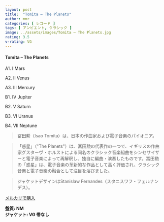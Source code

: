 ```yaml
---
layout: post
title:  "Tomita – The Planets"
author: mmr
categories: [ レコード ]
tags: [ アンビエント, クラシック ]
image: ../assets/images/Tomita – The Planets.jpg
rating: 3.5
v-rating: VG
---
```


#### Tomita – The Planets

A1. I Mars

A2. II Venus

A3. III Mercury

B1. IV Jupiter

B2. V Saturn

B3. VI Uranus

B4. VII Neptune

> 冨田勲（Isao Tomita）は、日本の作曲家および電子音楽のパイオニア。

> 「惑星」（"The Planets"）は、冨田勲の代表作の一つで、イギリスの作曲家グスターヴ・ホルストによる同名のクラシック音楽組曲をシンセサイザーと電子音楽によって再解釈し、独自に編曲・演奏したものです。冨田勲の「惑星」は、電子音楽の革新的な作品として高く評価され、クラシック音楽と電子音楽の融合として注目を浴びました。

> ジャケットデザインはStanislaw Fernandes（スタニスワフ・フェルナンデス）。

[メルカリで購入](https://jp.mercari.com/item/m40861423103)

<div class="mt-4 mb-4 d-flex align-items-center">
<strong class="mr-1">盤質: NM</strong>
</div>
<div class="mt-4 mb-4 d-flex align-items-center">
<strong class="mr-1">ジャケット: VG 帯なし</strong>
</div>
